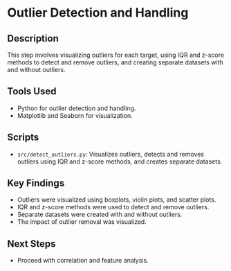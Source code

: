 # Outlier Detection and Handling

## Description
This step involves visualizing outliers for each target, using IQR and z-score methods to detect and remove outliers, and creating separate datasets with and without outliers.

## Tools Used
- Python for outlier detection and handling.
- Matplotlib and Seaborn for visualization.

## Scripts
- `src/detect_outliers.py`: Visualizes outliers, detects and removes outliers using IQR and z-score methods, and creates separate datasets.

## Key Findings
- Outliers were visualized using boxplots, violin plots, and scatter plots.
- IQR and z-score methods were used to detect and remove outliers.
- Separate datasets were created with and without outliers.
- The impact of outlier removal was visualized.

## Next Steps
- Proceed with correlation and feature analysis.